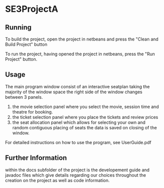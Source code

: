 SE3ProjectA
===========
## Running
To build the project, open the project in netbeans and press the "Clean and Build Project"
button

To run the project, having opened the project in netbeans, press the "Run Project" button.


## Usage

The main program window consist of an interactive seatplan taking the majority of the window space
the right side of the window changes between 3 panels.
  1. the movie selection panel where you select the movie, session time and theatre for booking.
  2. the ticket selection panel where you place the tickets and review prices
  3. the seat allocation panel which allows for selecting your own and random contiguous placing of seats
the data is saved on closing of the window.

For detailed instructions on how to use the program, see UserGuide.pdf

## Further Information

within the docs subfolder of the project is the developement guide and javadoc files which give details regarding
our choices throughout the creation on the project as well as code information.

